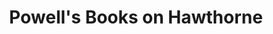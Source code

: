 ---
title: "Powell's Books on Hawthorne"
url: /portland/powells-books-on-hawthorne/
shop: Bücher
---